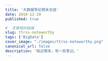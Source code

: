 ```yaml
---
title: '大数据导论期末总结'
date: 2018-12-29
published: true

#  文章相对链接
slug: ttrss-noteworthy
tags: ['BigData']
cover_image: "./images/ttrss-noteworthy.png"
canonical_url: false
description: '临近期末，写一些笔记。'
---
```

